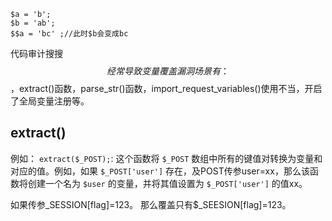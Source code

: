 ```
$a = 'b';
$b = 'ab';
$$a = 'bc' ;//此时$b会变成bc
```
代码审计搜搜$$
经常导致变量覆盖漏洞场景有：
$$，extract()函数，parse_str()函数，import_request_variables()使用不当，开启了全局变量注册等。

## **extract()**
例如：
`extract($_POST);`: 这个函数将 `$_POST` 数组中所有的键值对转换为变量和对应的值。例如，如果 `$_POST['user']` 存在，及POST传参user=xx，那么该函数将创建一个名为 `$user` 的变量，并将其值设置为 `$_POST['user']` 的值xx。

如果传参_SESSION[flag]=123。
那么覆盖只有$_SEESION[flag]=123。



